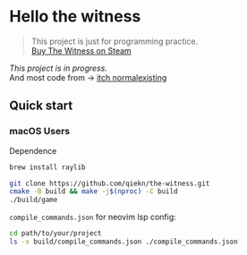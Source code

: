 # Hello the witness

> This project is just for programming practice.  
> [Buy The Witness on Steam](https://store.steampowered.com/app/210970/The_Witness/)

*This project is in progress.*  
And most code from -> [itch normalexisting](https://normalexisting.itch.io/witness-clone)

## Quick start

### macOS Users

Dependence

```bash
brew install raylib
```

```bash
git clone https://github.com/qiekn/the-witness.git
cmake -B build && make -j$(nproc) -C build
./build/game
```

`compile_commands.json` for neovim lsp config:

```bash
cd path/to/your/project
ls -s build/compile_commands.json ./compile_commands.json
```
